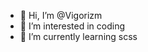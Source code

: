 - 👋 Hi, I’m @Vigorizm
- 👀 I’m interested in coding
- 🌱 I’m currently learning scss

<!---
Vigorizm/Vigorizm is a ✨ special ✨ repository because its `README.md` (this file) appears on your GitHub profile.
You can click the Preview link to take a look at your changes.
--->
